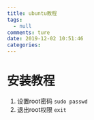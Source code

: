 ```yaml
---
title: ubuntu教程
tags:
  - null
comments: ture
date: 2019-12-02 10:51:46
categories:
---
```


# 安装教程

1. 设置root密码
   `sudo passwd`
2. 退出root权限
   `exit`
